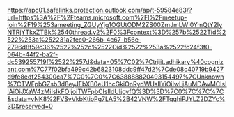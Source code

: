 https://apc01.safelinks.protection.outlook.com/ap/t-59584e83/?url=https%3A%2F%2Fteams.microsoft.com%2Fl%2Fmeetup-join%2F19%253ameeting_ZGUyYjg1OGUtODM2ZS00ZmJmLWI0YmQtY2IyNTRjYTkxZTBk%2540thread.v2%2F0%3Fcontext%3D%257b%2522Tid%2522%253a%252231a2fec0-266b-4c67-b56e-2796d8f59c36%2522%252c%2522Oid%2522%253a%2522fc24f3f0-064b-44f2-ba2f-dc539255719f%2522%257d&data=05%7C02%7Ctrijit.adhikary%40cognizant.com%7C77f02bfa499c42b6823108ddc9ff47d2%7Cde08c40719b9427d9fe8edf254300ca7%7C0%7C0%7C638888820493154497%7CUnknown%7CTWFpbGZsb3d8eyJFbXB0eU1hcGkiOnRydWUsIlYiOiIwLjAuMDAwMCIsIlAiOiJXaW4zMiIsIkFOIjoiTWFpbCIsIldUIjoyfQ%3D%3D%7C0%7C%7C%7C&sdata=vNK8%2FVSvVkbKtioPg7LA5%2B42VNW%2FTqqhiPJYLZ2DZYc%3D&reserved=0



